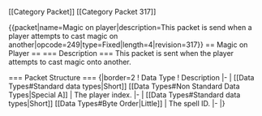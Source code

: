\[\[Category Packet\]\] \[\[Category Packet 317\]\]

{{packet\|name=Magic on player\|description=This packet is send when a
player attempts to cast magic on
another\|opcode=249\|type=Fixed\|length=4\|revision=317}} == Magic on
Player == === Description === This packet is sent when the player
attempts to cast magic onto another.

=== Packet Structure === {\|border=2 ! Data Type ! Description \|- \|
\[\[Data Types\#Standard data types\|Short\]\] \[\[Data Types\#Non
Standard Data Types\|Special A\]\] \| The player index. \|- \| \[\[Data
Types\#Standard data types\|Short\]\] \[\[Data Types\#Byte
Order\|Little\]\] \| The spell ID. \|- \|}
